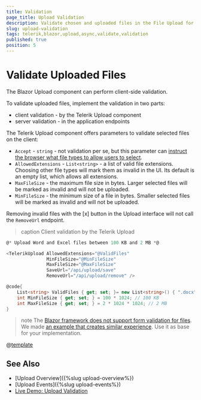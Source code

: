 ```yaml
---
title: Validation
page_title: Upload Validation
description: Validate chosen and uploaded files in the File Upload for Blazor.
slug: upload-validation
tags: telerik,blazor,upload,async,validate,validation
published: true
position: 5
---
```


# Validate Uploaded Files

The Blazor Upload component can perform client-side validation.

To validate uploaded files, implement the validation in two parts:

* client validation - by the Telerik Upload component
* server validation - in the application endpoints

The Telerik Upload component offers parameters to validate selected files on the client:

* `Accept` - `string` - not validation per se, but this parameter can [instruct the browser what file types to allow users to select](https://developer.mozilla.org/en-US/docs/Web/HTML/Attributes/accept).
* `AllowedExtensions` - `List<string>` - a list of valid file extensions. Choosing other file types will mark them as invalid in the UI. Its default is an empty list, which allows all extensions.
* `MaxFileSize` - the maximum file size in bytes. Larger selected files will be marked as invalid and will not be uploaded.
* `MinFileSize` - the minimum size of a file in bytes. Smaller selected files will be marked as invalid and will not be uploaded.

Removing invalid files with the [x] button in the Upload interface will not call the `RemoveUrl` endpoint.

>caption Client validation by the Telerik Upload

<div class="skip-repl"></div>

````CS
@* Upload Word and Excel files between 100 KB and 2 MB *@

<TelerikUpload AllowedExtensions="@ValidFiles"
               MinFileSize="@MinFileSize"
               MaxFileSize="@MaxFileSize"
               SaveUrl="/api/upload/save"
               RemoveUrl="/api/upload/remove" />

@code{
    List<string> ValidFiles { get; set; }= new List<string>() { ".docx", ".xlsx" };
    int MinFileSize { get; set; } = 100 * 1024; // 100 KB
    int MaxFileSize { get; set; } = 2 * 1024 * 1024; // 2 MB
}
````

>note The [Blazor framework does not support form validation for files](https://github.com/dotnet/aspnetcore/issues/18821). We made [an example that creates similar experience](https://github.com/telerik/blazor-ui/tree/master/upload/form-validation). Use it as base for your implementation.

@[template](/_contentTemplates/upload/notes.md#server-security-note)

## See Also

* [Upload Overview]({%slug upload-overview%})
* [Upload Events]({%slug upload-events%})
* [Live Demo: Upload Validation](https://demos.telerik.com/blazor-ui/upload/validation)
